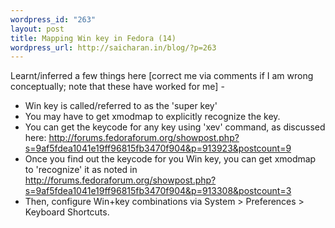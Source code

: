 ```yaml
--- 
wordpress_id: "263"
layout: post
title: Mapping Win key in Fedora (14)
wordpress_url: http://saicharan.in/blog/?p=263
---
```

Learnt/inferred a few things here [correct me via comments if I am wrong conceptually; note that these have worked for me] -
<ul>
	<li>Win key is called/referred to as the 'super key'</li>
	<li>You may have to get xmodmap to explicitly recognize the key.</li>
	<li>You can get the keycode for any key using 'xev' command, as discussed here: <a href="http://forums.fedoraforum.org/showpost.php?s=9af5fdea1041e19ff96815fb3470f904&amp;p=913923&amp;postcount=9" target="_blank">http://forums.fedoraforum.org/showpost.php?s=9af5fdea1041e19ff96815fb3470f904&amp;p=913923&amp;postcount=9</a></li>
	<li>Once you find out the keycode for you Win key, you can get xmodmap to 'recognize' it as noted in <a href="http://forums.fedoraforum.org/showpost.php?s=9af5fdea1041e19ff96815fb3470f904&amp;p=913308&amp;postcount=3" target="_blank">http://forums.fedoraforum.org/showpost.php?s=9af5fdea1041e19ff96815fb3470f904&amp;p=913308&amp;postcount=3</a></li>
	<li>Then, configure Win+key combinations via System &gt; Preferences &gt; Keyboard Shortcuts.</li>
</ul>
